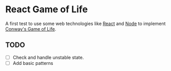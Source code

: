 React Game of Life
========================================
A first test to use some web technologies like [React](https://reactjs.org/) and [Node](https://nodejs.org/en/) to implement [Conway's Game of Life](https://en.wikipedia.org/wiki/Conway%27s_Game_of_Life).

TODO
----------------------------------------
- [ ] Check and handle unstable state.
- [ ] Add basic patterns
